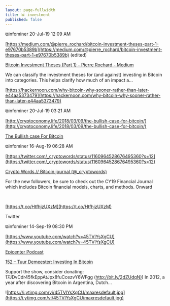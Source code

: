 ```yaml
---
layout: page-fullwidth
title: 📊-investment
published: false
---
```


⧉infominer 20-Jul-19 12:09 AM

[https://medium.com/@pierre_rochard/bitcoin-investment-theses-part-1-e97670b5389b](https://medium.com/@pierre_rochard/bitcoin-investment-theses-part-1-e97670b5389b) (edited)

[Bitcoin Investment Theses (Part 1) - Pierre Rochard - Medium](https://medium.com/@pierre_rochard/bitcoin-investment-theses-part-1-e97670b5389b)

We can classify the investment theses for (and against) investing in Bitcoin into categories. This helps clarify how much of an impact a…

[https://hackernoon.com/why-bitcoin-why-sooner-rather-than-later-e44aa5373479](https://hackernoon.com/why-bitcoin-why-sooner-rather-than-later-e44aa5373479)

⧉infominer 20-Jul-19 03:21 AM

[http://cryptoconomy.life/2018/03/09/the-bullish-case-for-bitcoin/](http://cryptoconomy.life/2018/03/09/the-bullish-case-for-bitcoin/)

[The Bullish case For Bitcoin](http://cryptoconomy.life/2018/03/09/the-bullish-case-for-bitcoin/)

⧉infominer 16-Aug-19 06:28 AM

[https://twitter.com/_cryptowords/status/1160964528676495360?s=12](https://twitter.com/_cryptowords/status/1160964528676495360?s=12)

[Crypto Words // Bitcoin journal (@_cryptowords)](https://twitter.com/_cryptowords)

For the new followers, be sure to check out the CY19 Financial Journal which includes Bitcoin financial models, charts, and methods. Onward

️

[https://t.co/HtfhjzUXzM](https://t.co/HtfhjzUXzM)

Twitter

⧉infominer 14-Sep-19 08:30 PM

[https://www.youtube.com/watch?v=45TVlYsXgCU](https://www.youtube.com/watch?v=45TVlYsXgCU)

[Epicenter Podcast](https://www.youtube.com/user/epicenterbtc)

[152 – Tuur Demeester: Investing In Bitcoin](https://www.youtube.com/watch?v=45TVlYsXgCU)

Support the show, consider donating: 17JDvCdr45fkEppAtJpx8fuCcezvY6WFgg ([http://bit.ly/2dZUdqN)](http://bit.ly/2dZUdqN)) In 2012, a year after discovering Bitcoin in Argentina, Dutch...

![https://i.ytimg.com/vi/45TVlYsXgCU/maxresdefault.jpg](https://i.ytimg.com/vi/45TVlYsXgCU/maxresdefault.jpg)